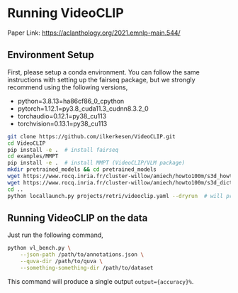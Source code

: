 # Running VideoCLIP
Paper Link: https://aclanthology.org/2021.emnlp-main.544/

## Environment Setup

First, please setup a conda environment. You can follow the same instructions with setting up the fairseq package, but we strongly recommend using the following versions,

- python=3.8.13=ha86cf86_0_cpython
- pytorch=1.12.1=py3.8_cuda11.3_cudnn8.3.2_0
- torchaudio=0.12.1=py38_cu113
- torchvision=0.13.1=py38_cu113

```bash
git clone https://github.com/ilkerkesen/VideoCLIP.git
cd VideoCLIP
pip install -e .  # install fairseq
cd examples/MMPT
pip install -e .  # install MMPT (VideoCLIP/VLM package)
mkdir pretrained_models && cd pretrained_models
wget https://www.rocq.inria.fr/cluster-willow/amiech/howto100m/s3d_howto100m.pth
wget https://www.rocq.inria.fr/cluster-willow/amiech/howto100m/s3d_dict.npy
cd ..
python locallaunch.py projects/retri/videoclip.yaml --dryrun  # will produce error, no worries
```

## Running VideoCLIP on the data

Just run the following command,
```bash
python vl_bench.py \
    --json-path /path/to/annotations.json \
    --quva-dir /path/to/quva \
    --something-something-dir /path/to/dataset
```

This command will produce a single output `output={accuracy}%`.